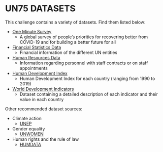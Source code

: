 # UN75 DATASETS

This challenge contains a variety of datasets. Find them listed below:

- [One Minute Survey](One%20Minute%20Survey)
  - A global survey of people’s priorities for recovering better from COVID-19 and for building a better future for all
- [Financial Statistics Data](Financial%20Statistics%20Data)
  - Financial information of the different UN entities
- [Human Resources Data](Human%20Resources%20Data)
  - Information regarding personnel with staff contracts or on staff appointments
- [Human Development Index](../Additional%20Datasources/Human%20Development%20Index)
  - Human Development Index for each country (ranging from 1990 to 2019)
- [World Development Indicators](../Additional%20Datasources/World%20Development%20Indicators)
  - Dataset containing a detailed description of each indicator and their value in each country

Other recommended dataset sources:

- Climate action
  - [UNEP](https://open.unep.org/)
- Gender equality
  - [UNWOMEN](https://data.unwomen.org/)
- Human rights and the rule of law
  - [HUMDATA](https://data.humdata.org/dataset)
